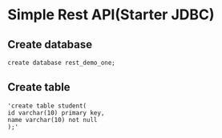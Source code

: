 # Simple Rest API(Starter JDBC)

## Create database 
`create database rest_demo_one;`

## Create table 
    'create table student(
	id varchar(10) primary key,
	name varchar(10) not null
    );'


